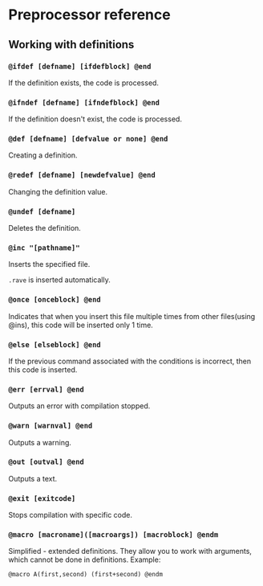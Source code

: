 # Preprocessor reference

## Working with definitions

### `@ifdef [defname] [ifdefblock] @end`

If the definition exists, the code is processed.

### `@ifndef [defname] [ifndefblock] @end`

If the definition doesn't exist, the code is processed.

### `@def [defname] [defvalue or none] @end`

Creating a definition.

### `@redef [defname] [newdefvalue] @end`

Changing the definition value.

### `@undef [defname]`

Deletes the definition.

### `@inc "[pathname]"`

Inserts the specified file.

`.rave` is inserted automatically.

### `@once [onceblock] @end`

Indicates that when you insert this file multiple times from other files(using @ins), this code will be inserted only 1 time.


### `@else [elseblock] @end`

If the previous command associated with the conditions is incorrect, then this code is inserted.

### `@err [errval] @end`

Outputs an error with compilation stopped.

### `@warn [warnval] @end`

Outputs a warning.

### `@out [outval] @end`

Outputs a text.

### `@exit [exitcode]`

Stops compilation with specific code.

### `@macro [macroname]([macroargs]) [macroblock] @endm`

Simplified - extended definitions.
They allow you to work with arguments, which cannot be done in definitions.
Example:

    @macro A(first,second) (first+second) @endm